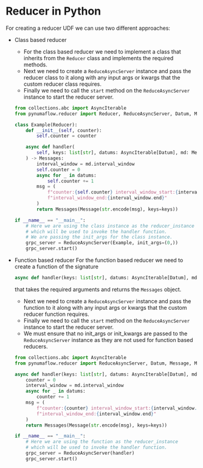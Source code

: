 # Reducer in Python

For creating a reducer UDF we can use two different approaches:
- Class based reducer
  - For the class based reducer we need to implement a class that inherits from the `Reducer` class and implements the required methods.
  - Next we need to create a `ReduceAsyncServer` instance and pass the reducer class to it along with any input args or 
  kwargs that the custom reducer class requires.
  - Finally we need to call the `start` method on the `ReduceAsyncServer` instance to start the reducer server.
  ```python
  from collections.abc import AsyncIterable
  from pynumaflow.reducer import Reducer, ReduceAsyncServer, Datum, Message, Messages, Metadata

  class Example(Reducer):
      def __init__(self, counter):
          self.counter = counter
  
      async def handler(
          self, keys: list[str], datums: AsyncIterable[Datum], md: Metadata
      ) -> Messages:
          interval_window = md.interval_window
          self.counter = 0
          async for _ in datums:
              self.counter += 1
          msg = (
              f"counter:{self.counter} interval_window_start:{interval_window.start} "
              f"interval_window_end:{interval_window.end}"
          )
          return Messages(Message(str.encode(msg), keys=keys))

  if __name__ == "__main__":
      # Here we are using the class instance as the reducer_instance
      # which will be used to invoke the handler function.
      # We are passing the init_args for the class instance.
      grpc_server = ReduceAsyncServer(Example, init_args=(0,))
      grpc_server.start()
  ```

- Function based reducer
    For the function based reducer we need to create a function of the signature
    ```python
    async def handler(keys: list[str], datums: AsyncIterable[Datum], md: Metadata) -> Messages:
    ```
    that takes the required arguments and returns the `Messages` object.
    - Next we need to create a `ReduceAsyncServer` instance and pass the function to it along with any input args or kwargs that the custom reducer function requires.
    - Finally we need to call the `start` method on the `ReduceAsyncServer` instance to start the reducer server.
    - We must ensure that no init_args or init_kwargs are passed to the `ReduceAsyncServer` instance as they are not used for function based reducers.
    ```python
    from collections.abc import AsyncIterable
    from pynumaflow.reducer import ReduceAsyncServer, Datum, Message, Messages, Metadata

    async def handler(keys: list[str], datums: AsyncIterable[Datum], md: Metadata) -> Messages:
        counter = 0
        interval_window = md.interval_window
        async for _ in datums:
            counter += 1
        msg = (
            f"counter:{counter} interval_window_start:{interval_window.start} "
            f"interval_window_end:{interval_window.end}"
        )
        return Messages(Message(str.encode(msg), keys=keys))

    if __name__ == "__main__":
        # Here we are using the function as the reducer_instance
        # which will be used to invoke the handler function.
        grpc_server = ReduceAsyncServer(handler)
        grpc_server.start()
    ```
